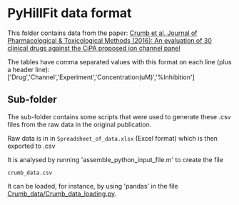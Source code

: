 # PyHillFit data format

This folder contains data from the paper:
[Crumb et al. Journal of Pharmacological & Toxicological Methods (2016): An evaluation of 30 clinical drugs against the CiPA proposed ion channel panel](https://www.ncbi.nlm.nih.gov/pubmed/27060526)

The tables have comma separated values with this format on each line (plus a header line):
['Drug','Channel','Experiment','Concentration(uM)','%Inhibition']

## Sub-folder
The sub-folder contains some scripts that were used to generate these .csv files from the raw data in the original publication.

Raw data is in in `Spreadsheet_of_data.xlsx` (Excel format) which is then exported to .csv

It is analysed by running 'assemble_python_input_file.m' to create the file
```
crumb_data.csv
```

It can be loaded, for instance, by using 'pandas' in the file [Crumb_data/Crumb_data_loading.py](Crumb_data/Crumb_data_loading.py).
